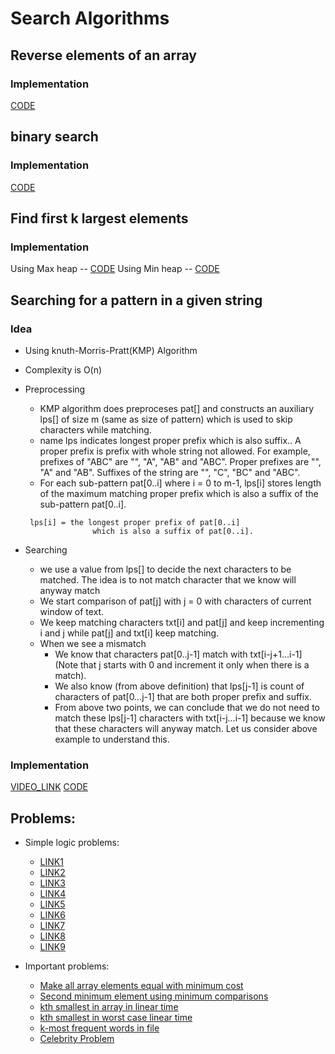 # Search Algorithms


## Reverse elements of an array

### Implementation
[CODE](./reverse_elements.cpp)


## binary search

### Implementation

[CODE](./bin_search.cpp)

## Find first k largest elements

### Implementation

Using Max heap -- [CODE](./max_heap_k_elem.cpp)
Using Min heap -- [CODE](./min_heap_k_elem.cpp)


## Searching for a pattern in a given string

### Idea

* Using knuth-Morris-Pratt(KMP) Algorithm
* Complexity is O(n)
* Preprocessing
	* KMP algorithm does preproceses pat[] and constructs an auxiliary lps[] of size m (same as size of pattern) which is used to skip characters while matching. 
	* name lps indicates longest proper prefix which is also suffix.. A proper prefix is prefix with whole string not allowed. For example, prefixes of "ABC" are "", "A", "AB" and "ABC". Proper prefixes are "", "A" and "AB". Suffixes of the string are "", "C", "BC" and "ABC".
	* For each sub-pattern pat[0..i] where i = 0 to m-1, lps[i] stores length of the maximum matching proper prefix which is also a suffix of the sub-pattern pat[0..i]. 
	```
	 lps[i] = the longest proper prefix of pat[0..i] 
	               which is also a suffix of pat[0..i]. 
	```

* Searching 
	* we use a value from lps[] to decide the next characters to be matched. The idea is to not match character that we know will anyway match
	* We start comparison of pat[j] with j = 0 with characters of current window of text. 
	* We keep matching characters txt[i] and pat[j] and keep incrementing i and j while pat[j] and txt[i] keep matching.
	* When we see a mismatch
		* We know that characters pat[0..j-1] match with txt[i-j+1…i-1] (Note that j starts with 0 and increment it only when there is a match). 
		* We also know (from above definition) that lps[j-1] is count of characters of pat[0…j-1] that are both proper prefix and suffix. 
		* From above two points, we can conclude that we do not need to match these lps[j-1] characters with txt[i-j…i-1] because we know that these characters will anyway match. Let us consider above example to understand this.

### Implementation

[VIDEO_LINK](https://www.youtube.com/watch?v=GTJr8OvyEVQ)
[CODE]()


## Problems:

* Simple logic problems:
	* [LINK1](https://www.geeksforgeeks.org/search-almost-sorted-array/)
	* [LINK2](https://www.geeksforgeeks.org/given-sorted-array-number-x-find-pair-array-whose-sum-closest-x/)
	* [LINK3](https://www.geeksforgeeks.org/given-a-sorted-and-rotated-array-find-if-there-is-a-pair-with-a-given-sum/)
	* [LINK4](https://www.geeksforgeeks.org/find-the-element-that-odd-number-of-times-in-olog-n-time/)
	* [LINK5](https://www.geeksforgeeks.org/find-three-closest-elements-from-given-three-sorted-arrays/)
	* [LINK6](https://www.geeksforgeeks.org/binary-search-for-rational-numbers-without-using-floating-point-arithmetic/)
	* [LINK7](https://www.geeksforgeeks.org/print-possible-sums-consecutive-numbers-sum-n/)
	* [LINK8](https://www.geeksforgeeks.org/check-reversing-sub-array-make-array-sorted/)
	* [LINK9](https://www.geeksforgeeks.org/best-first-search-informed-search/)

* Important problems:
	* [Make all array elements equal with minimum cost](https://www.geeksforgeeks.org/make-array-elements-equal-minimum-cost/)
	* [Second minimum element using minimum comparisons](https://www.geeksforgeeks.org/second-minimum-element-using-minimum-comparisons/)
	* [kth smallest in array in linear time](https://www.geeksforgeeks.org/kth-smallestlargest-element-unsorted-array-set-2-expected-linear-time-2/)
	* [kth smallest in worst case linear time](https://www.geeksforgeeks.org/kth-smallestlargest-element-unsorted-array-set-3-worst-case-linear-time/)
	* [k-most frequent words in file](https://www.geeksforgeeks.org/find-the-k-most-frequent-words-from-a-file/)
	* [Celebrity Problem](https://www.geeksforgeeks.org/the-celebrity-problem/)


## 
